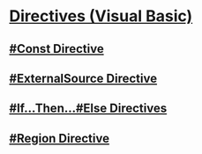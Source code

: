 # [Directives (Visual Basic)](directives.md)
## [#Const Directive](TocOutOfQuery)
## [#ExternalSource Directive](externalsource-directive.md)
## [#If...Then...#Else Directives](if-then-else-directives.md)
## [#Region Directive](region-directive.md)
